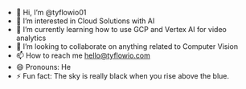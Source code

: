 - 👋 Hi, I’m @tyflowio01
- 👀 I’m interested in Cloud Solutions with AI
- 🌱 I’m currently learning how to use GCP and Vertex AI for video analytics
- 💞️ I’m looking to collaborate on anything related to Computer Vision
- 📫 How to reach me hello@tyflowio.com  
- 😄 Pronouns: He
- ⚡ Fun fact: The sky is really black when you rise above the blue. 

<!---
tyflowio01/tyflowio01 is a ✨ special ✨ repository because its `README.md` (this file) appears on your GitHub profile.
You can click the Preview link to take a look at your changes.
--->
